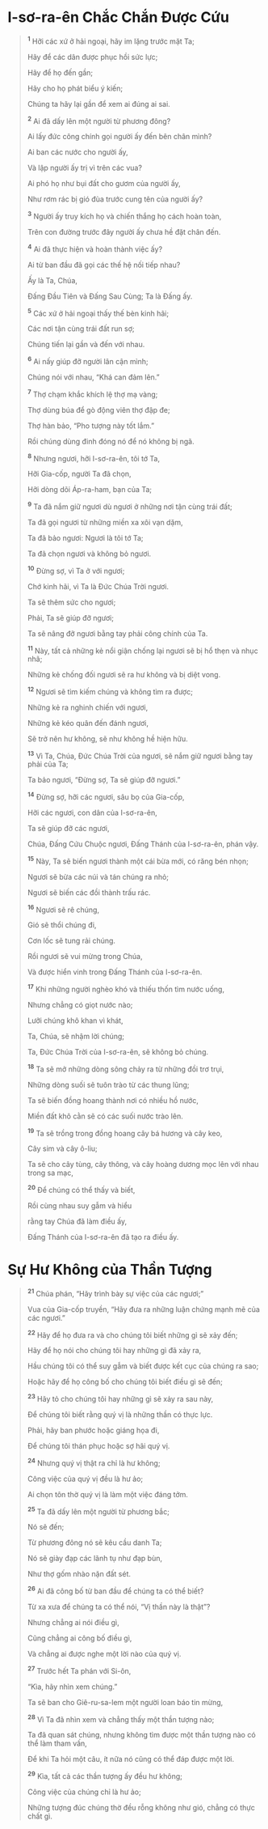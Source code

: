 # I-sơ-ra-ên Chắc Chắn Ðược Cứu

> <sup><b>1</b></sup> Hỡi các xứ ở hải ngoại, hãy im lặng trước mặt Ta;
>
> Hãy để các dân được phục hồi sức lực;
>
> Hãy để họ đến gần;
>
> Hãy cho họ phát biểu ý kiến;
>
> Chúng ta hãy lại gần để xem ai đúng ai sai.
>
> <sup><b>2</b></sup> Ai đã dấy lên một người từ phương đông?
>
> Ai lấy đức công chính gọi người ấy đến bên chân mình?
>
> Ai ban các nước cho người ấy,
>
> Và lập người ấy trị vì trên các vua?
>
> Ai phó họ như bụi đất cho gươm của người ấy,
>
> Như rơm rác bị gió đùa trước cung tên của người ấy?
>
> <sup><b>3</b></sup> Người ấy truy kích họ và chiến thắng họ cách hoàn toàn,
>
> Trên con đường trước đây người ấy chưa hề đặt chân đến.
>
> <sup><b>4</b></sup> Ai đã thực hiện và hoàn thành việc ấy?
>
> Ai từ ban đầu đã gọi các thế hệ nối tiếp nhau?
>
> Ấy là Ta, Chúa,
>
> Ðấng Ðầu Tiên và Ðấng Sau Cùng; Ta là Đấng ấy.
>
> <sup><b>5</b></sup> Các xứ ở hải ngoại thấy thế bèn kinh hãi;
>
> Các nơi tận cùng trái đất run sợ;
>
> Chúng tiến lại gần và đến với nhau.
>
> <sup><b>6</b></sup> Ai nấy giúp đỡ người lân cận mình;
>
> Chúng nói với nhau, “Khá can đảm lên.”
>
> <sup><b>7</b></sup> Thợ chạm khắc khích lệ thợ mạ vàng;
>
> Thợ dùng búa để gò động viên thợ đập đe;
>
> Thợ hàn bảo, “Pho tượng này tốt lắm.”
>
> Rồi chúng dùng đinh đóng nó để nó không bị ngã.
>
> <sup><b>8</b></sup> Nhưng ngươi, hỡi I-sơ-ra-ên, tôi tớ Ta,
>
> Hỡi Gia-cốp, người Ta đã chọn,
>
> Hỡi dòng dõi Áp-ra-ham, bạn của Ta;
>
> <sup><b>9</b></sup> Ta đã nắm giữ ngươi dù ngươi ở những nơi tận cùng trái đất;
>
> Ta đã gọi ngươi từ những miền xa xôi vạn dặm,
>
> Ta đã bảo ngươi: Ngươi là tôi tớ Ta;
>
> Ta đã chọn ngươi và không bỏ ngươi.
>
> <sup><b>10</b></sup> Ðừng sợ, vì Ta ở với ngươi;
>
> Chớ kinh hãi, vì Ta là Ðức Chúa Trời ngươi.
>
> Ta sẽ thêm sức cho ngươi;
>
> Phải, Ta sẽ giúp đỡ ngươi;
>
> Ta sẽ nâng đỡ ngươi bằng tay phải công chính của Ta.
>
> <sup><b>11</b></sup> Này, tất cả những kẻ nổi giận chống lại ngươi sẽ bị hổ thẹn và nhục nhã;
>
> Những kẻ chống đối ngươi sẽ ra hư không và bị diệt vong.
>
> <sup><b>12</b></sup> Ngươi sẽ tìm kiếm chúng và không tìm ra được;
>
> Những kẻ ra nghinh chiến với ngươi,
>
> Những kẻ kéo quân đến đánh ngươi,
>
> Sẽ trở nên hư không, sẽ như không hề hiện hữu.
>
> <sup><b>13</b></sup> Vì Ta, Chúa, Ðức Chúa Trời của ngươi, sẽ nắm giữ ngươi bằng tay phải của Ta;
>
> Ta bảo ngươi, “Ðừng sợ, Ta sẽ giúp đỡ ngươi.”
>
> <sup><b>14</b></sup> Ðừng sợ, hỡi các ngươi, sâu bọ của Gia-cốp,
>
> Hỡi các ngươi, con dân của I-sơ-ra-ên,
>
> Ta sẽ giúp đỡ các ngươi,
>
> Chúa, Ðấng Cứu Chuộc ngươi, Ðấng Thánh của I-sơ-ra-ên, phán vậy.
>
> <sup><b>15</b></sup> Này, Ta sẽ biến ngươi thành một cái bừa mới, có răng bén nhọn;
>
> Ngươi sẽ bừa các núi và tán chúng ra nhỏ;
>
> Ngươi sẽ biến các đồi thành trấu rác.
>
> <sup><b>16</b></sup> Ngươi sẽ rê chúng,
>
> Gió sẽ thổi chúng đi,
>
> Cơn lốc sẽ tung rải chúng.
>
> Rồi ngươi sẽ vui mừng trong Chúa,
>
> Và được hiển vinh trong Ðấng Thánh của I-sơ-ra-ên.
>
> <sup><b>17</b></sup> Khi những người nghèo khó và thiếu thốn tìm nước uống,
>
> Nhưng chẳng có giọt nước nào;
>
> Lưỡi chúng khô khan vì khát,
>
> Ta, Chúa, sẽ nhậm lời chúng;
>
> Ta, Ðức Chúa Trời của I-sơ-ra-ên, sẽ không bỏ chúng.
>
> <sup><b>18</b></sup> Ta sẽ mở những dòng sông chảy ra từ những đồi trơ trụi,
>
> Những dòng suối sẽ tuôn trào từ các thung lũng;
>
> Ta sẽ biến đồng hoang thành nơi có nhiều hồ nước,
>
> Miền đất khô cằn sẽ có các suối nước trào lên.
>
> <sup><b>19</b></sup> Ta sẽ trồng trong đồng hoang cây bá hương và cây keo,
>
> Cây sim và cây ô-liu;
>
> Ta sẽ cho cây tùng, cây thông, và cây hoàng dương mọc lên với nhau trong sa mạc,
>
> <sup><b>20</b></sup> Ðể chúng có thể thấy và biết,
>
> Rồi cùng nhau suy gẫm và hiểu
>
> rằng tay Chúa đã làm điều ấy,
>
> Ðấng Thánh của I-sơ-ra-ên đã tạo ra điều ấy.

# Sự Hư Không của Thần Tượng

> <sup><b>21</b></sup> Chúa phán, “Hãy trình bày sự việc của các ngươi;”
>
> Vua của Gia-cốp truyền, “Hãy đưa ra những luận chứng mạnh mẽ của các ngươi.”
>
> <sup><b>22</b></sup> Hãy để họ đưa ra và cho chúng tôi biết những gì sẽ xảy đến;
>
> Hãy để họ nói cho chúng tôi hay những gì đã xảy ra,
>
> Hầu chúng tôi có thể suy gẫm và biết được kết cục của chúng ra sao;
>
> Hoặc hãy để họ công bố cho chúng tôi biết điều gì sẽ đến;
>
> <sup><b>23</b></sup> Hãy tỏ cho chúng tôi hay những gì sẽ xảy ra sau này,
>
> Ðể chúng tôi biết rằng quý vị là những thần có thực lực.
>
> Phải, hãy ban phước hoặc giáng họa đi,
>
> Ðể chúng tôi thán phục hoặc sợ hãi quý vị.
>
> <sup><b>24</b></sup> Nhưng quý vị thật ra chỉ là hư không;
>
> Công việc của quý vị đều là hư ảo;
>
> Ai chọn tôn thờ quý vị là làm một việc đáng tởm.
>
> <sup><b>25</b></sup> Ta đã dấy lên một người từ phương bắc;
>
> Nó sẽ đến;
>
> Từ phương đông nó sẽ kêu cầu danh Ta;
>
> Nó sẽ giày đạp các lãnh tụ như đạp bùn,
>
> Như thợ gốm nhào nặn đất sét.
>
> <sup><b>26</b></sup> Ai đã công bố từ ban đầu để chúng ta có thể biết?
>
> Từ xa xưa để chúng ta có thể nói, “Vị thần này là thật”?
>
> Nhưng chẳng ai nói điều gì,
>
> Cũng chẳng ai công bố điều gì,
>
> Và chẳng ai được nghe một lời nào của quý vị.
>
> <sup><b>27</b></sup> Trước hết Ta phán với Si-ôn,
>
> “Kìa, hãy nhìn xem chúng.”
>
> Ta sẽ ban cho Giê-ru-sa-lem một người loan báo tin mừng,
>
> <sup><b>28</b></sup> Vì Ta đã nhìn xem và chẳng thấy một thần tượng nào;
>
> Ta đã quan sát chúng, nhưng không tìm được một thần tượng nào có thể làm tham vấn,
>
> Ðể khi Ta hỏi một câu, ít nữa nó cũng có thể đáp được một lời.
>
> <sup><b>29</b></sup> Kìa, tất cả các thần tượng ấy đều hư không;
>
> Công việc của chúng chỉ là hư ảo;
>
> Những tượng đúc chúng thờ đều rỗng không như gió, chẳng có thực chất gì.
